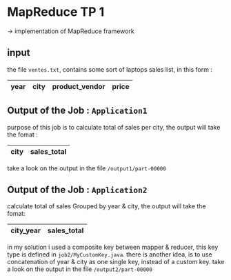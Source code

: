 # MapReduce TP 1

-> implementation of MapReduce framework


## input 

the file `ventes.txt`, contains some sort of laptops sales list, in this form :

| year | city | product_vendor | price | 
| ---- | ---- | -------------- | ----- |

## Output of the Job : `Application1`

purpose of this job is to calculate total of sales per city, the output will take the fomat :

| city | sales_total |
| ---- | ----------- |

take a look on the output in the file `/output1/part-00000` 


## Output of the Job : `Application2`


calculate total of sales Grouped by year & city, the output will take the fomat:

| city_year | sales_total |
| ---- | ----------- |

in my solution i used a composite key between mapper & reducer, this key type is defined in `job2/MyCustomKey.java`.
there is another idea, is to use concatenation of year & city as one single key, instead of a custom key.
take a look on the output in the file `/output2/part-00000`

